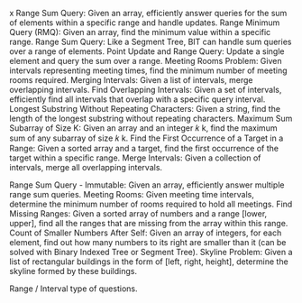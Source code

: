 
x Range Sum Query: Given an array, efficiently answer queries for the sum of elements within a specific range and handle updates.
Range Minimum Query (RMQ): Given an array, find the minimum value within a specific range.
Range Sum Query: Like a Segment Tree, BIT can handle sum queries over a range of elements.
Point Update and Range Query: Update a single element and query the sum over a range.
Meeting Rooms Problem: Given intervals representing meeting times, find the minimum number of meeting rooms required.
Merging Intervals: Given a list of intervals, merge overlapping intervals.
Find Overlapping Intervals: Given a set of intervals, efficiently find all intervals that overlap with a specific query interval.
Longest Substring Without Repeating Characters: Given a string, find the length of the longest substring without repeating characters.
Maximum Sum Subarray of Size K: Given an array and an integer 𝑘 k, find the maximum sum of any subarray of size 𝑘 k.
Find the First Occurrence of a Target in a Range: Given a sorted array and a target, find the first occurrence of the target within a specific range.
Merge Intervals: Given a collection of intervals, merge all overlapping intervals.


Range Sum Query - Immutable: Given an array, efficiently answer multiple range sum queries.
Meeting Rooms: Given meeting time intervals, determine the minimum number of rooms required to hold all meetings.
Find Missing Ranges: Given a sorted array of numbers and a range [lower, upper], find all the ranges that are missing from the array within this range.
Count of Smaller Numbers After Self: Given an array of integers, for each element, find out how many numbers to its right are smaller than it (can be solved with Binary Indexed Tree or Segment Tree).
Skyline Problem: Given a list of rectangular buildings in the form of [left, right, height], determine the skyline formed by these buildings.


Range / Interval type of questions.